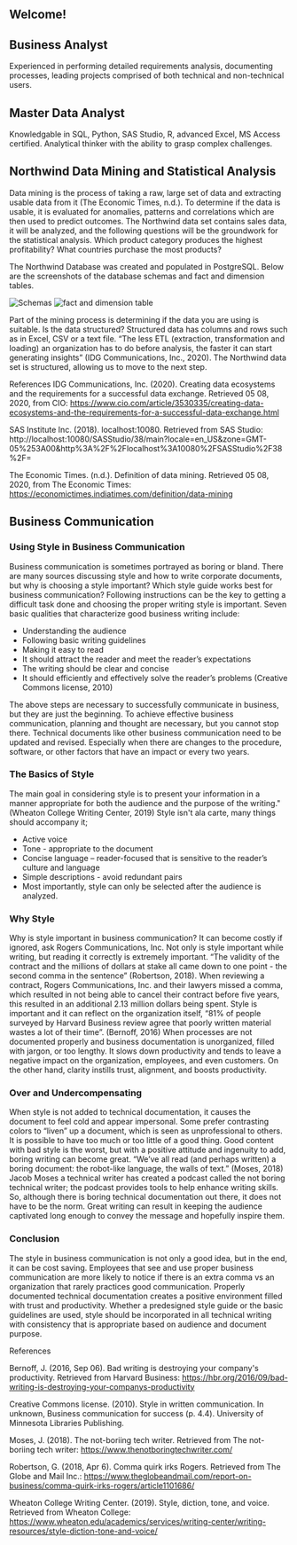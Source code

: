 ## Welcome!

## Business Analyst

   Experienced in performing detailed requirements analysis, documenting processes, leading projects comprised of both technical and non-technical users.
  
## Master Data Analyst 

 Knowledgable in SQL, Python, SAS Studio, R, advanced Excel, MS Access certified. Analytical thinker with the ability to grasp complex challenges.
  
## Northwind Data Mining and Statistical Analysis
   Data mining is the process of taking a raw, large set of data and extracting usable data from it (The Economic Times, n.d.). To determine if the data is usable, it is evaluated for anomalies, patterns and correlations which are then used to predict outcomes. The Northwind data set contains sales data, it will be analyzed, and the following questions will be the groundwork for the statistical analysis.  Which product category produces the highest profitability? What countries purchase the most products? 

The Northwind Database was created and populated in PostgreSQL. Below are the screenshots of the database schemas and fact and dimension tables.

![Schemas](https://user-images.githubusercontent.com/54143493/82932115-8b80e580-9f4d-11ea-98b8-024947435fd2.png)
![fact and dimension table](https://user-images.githubusercontent.com/54143493/82932212-ace1d180-9f4d-11ea-910d-2f383a0234c6.png)
  
  Part of the mining process is determining if the data you are using is suitable. Is the data structured? Structured data has columns and rows such as in Excel, CSV or a text file. “The less ETL (extraction, transformation and loading) an organization has to do before analysis, the faster it can start generating insights” (IDG Communications, Inc., 2020). The Northwind data set is structured, allowing us to move to the next step. 

References
IDG Communications, Inc. (2020). Creating data ecosystems and the requirements for a successful data exchange. Retrieved 05 08, 2020, from CIO: https://www.cio.com/article/3530335/creating-data-ecosystems-and-the-requirements-for-a-successful-data-exchange.html

SAS Institute Inc. (2018). localhost:10080. Retrieved from SAS Studio: http://localhost:10080/SASStudio/38/main?locale=en_US&zone=GMT-05%253A00&http%3A%2F%2Flocalhost%3A10080%2FSASStudio%2F38%2F=

The Economic Times. (n.d.). Definition of data mining. Retrieved 05 08, 2020, from The Economic Times: https://economictimes.indiatimes.com/definition/data-mining



## Business Communication

### Using Style in Business Communication
 
   Business communication is sometimes portrayed as boring or bland. There are many sources discussing style and how to write corporate documents, but why is choosing a style important? Which style guide works best for business communication? Following instructions can be the key to getting a difficult task done and choosing the proper writing style is important. Seven basic qualities that characterize good business writing include:

- Understanding the audience
- Following basic writing guidelines 
- Making it easy to read 
- It should attract the reader and meet the reader’s expectations
- The writing should be clear and concise
- It should efficiently and effectively solve the reader’s problems  (Creative Commons license, 2010)

The above steps are necessary to successfully communicate in business, but they are just the beginning. To achieve effective business communication, planning and thought are necessary, but you cannot stop there. Technical documents like other business communication need to be updated and revised. Especially when there are changes to the procedure, software, or other factors that have an impact or every two years. 

### The Basics of Style

   The main goal in considering style is to present your information in a manner appropriate for both the audience and the purpose of the writing." (Wheaton College Writing Center, 2019) Style isn't ala carte, many things should accompany it; 
- Active voice
- Tone - appropriate to the document
- Concise language – reader-focused that is sensitive to the reader’s culture and language
- Simple descriptions - avoid redundant pairs
- Most importantly, style can only be selected after the audience is analyzed. 

### Why Style

   Why is style important in business communication? It can become costly if ignored, ask Rogers Communications, Inc. Not only is style important while writing, but reading it correctly is extremely important. “The validity of the contract and the millions of dollars at stake all came down to one point - the second comma in the sentence” (Robertson, 2018). When reviewing a contract, Rogers Communications, Inc. and their lawyers missed a comma, which resulted in not being able to cancel their contract before five years, this resulted in an additional 2.13 million dollars being spent. Style is important and it can reflect on the organization itself, “81% of people surveyed by Harvard Business review agree that poorly written material wastes a lot of their time”. (Bernoff, 2016) When processes are not documented properly and business documentation is unorganized, filled with jargon, or too lengthy. It slows down productivity and tends to leave a negative impact on the organization, employees, and even customers. On the other hand, clarity instills trust, alignment, and boosts productivity. 

### Over and Undercompensating

   When style is not added to technical documentation, it causes the document to feel cold and appear impersonal. Some prefer contrasting colors to “liven” up a document, which is seen as unprofessional to others. It is possible to have too much or too little of a good thing. Good content with bad style is the worst, but with a positive attitude and ingenuity to add, boring writing can become great.  “We’ve all read (and perhaps written) a boring document: the robot-like language, the walls of text.” (Moses, 2018) Jacob Moses a technical writer has created a podcast called the not boring technical writer; the podcast provides tools to help enhance writing skills. So, although there is boring technical documentation out there, it does not have to be the norm. Great writing can result in keeping the audience captivated long enough to convey the message and hopefully inspire them.	

### Conclusion

   The style in business communication is not only a good idea, but in the end, it can be cost saving. Employees that see and use proper business communication are more likely to notice if there is an extra comma vs an organization that rarely practices good communication. Properly documented technical documentation creates a positive environment filled with trust and productivity. Whether a predesigned style guide or the basic guidelines are used, style should be incorporated in all technical writing with consistency that is appropriate based on audience and document purpose.  

References


Bernoff, J. (2016, Sep 06). Bad writing is destroying your company's productivity. Retrieved from Harvard Business: https://hbr.org/2016/09/bad-writing-is-destroying-your-companys-productivity

Creative Commons license. (2010). Style in written communication. In unknown, Business communication for success (p. 4.4). University of Minnesota Libraries Publishing.

Moses, J. (2018). The not-boriing tech writer. Retrieved from The not-boriing tech writer: https://www.thenotboringtechwriter.com/

Robertson, G. (2018, Apr 6). Comma quirk irks Rogers. Retrieved from The Globe and Mail Inc.: https://www.theglobeandmail.com/report-on-business/comma-quirk-irks-rogers/article1101686/

Wheaton College Writing Center. (2019). Style, diction, tone, and voice. Retrieved from Wheaton College: https://www.wheaton.edu/academics/services/writing-center/writing-resources/style-diction-tone-and-voice/

